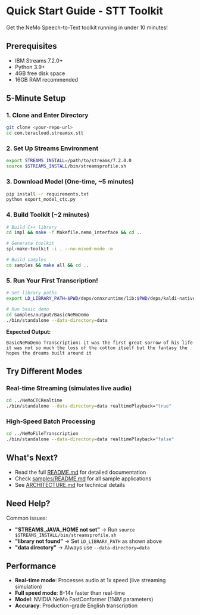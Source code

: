 # Quick Start Guide - STT Toolkit

Get the NeMo Speech-to-Text toolkit running in under 10 minutes!

## Prerequisites

- IBM Streams 7.2.0+
- Python 3.9+
- 4GB free disk space
- 16GB RAM recommended

## 5-Minute Setup

### 1. Clone and Enter Directory
```bash
git clone <your-repo-url>
cd com.teracloud.streamsx.stt
```

### 2. Set Up Streams Environment
```bash
export STREAMS_INSTALL=/path/to/streams/7.2.0.0
source $STREAMS_INSTALL/bin/streamsprofile.sh
```

### 3. Download Model (One-time, ~5 minutes)
```bash
pip install -r requirements.txt
python export_model_ctc.py
```

### 4. Build Toolkit (~2 minutes)
```bash
# Build C++ library
cd impl && make -f Makefile.nemo_interface && cd ..

# Generate toolkit
spl-make-toolkit -i . --no-mixed-mode -m

# Build samples
cd samples && make all && cd ..
```

### 5. Run Your First Transcription!
```bash
# Set library paths
export LD_LIBRARY_PATH=$PWD/deps/onnxruntime/lib:$PWD/deps/kaldi-native-fbank/lib:$LD_LIBRARY_PATH

# Run basic demo
cd samples/output/BasicNeMoDemo
./bin/standalone --data-directory=data
```

**Expected Output:**
```
BasicNeMoDemo Transcription: it was the first great sorrow of his life it was not so much the loss of the cotton itself but the fantasy the hopes the dreams built around it
```

## Try Different Modes

### Real-time Streaming (simulates live audio)
```bash
cd ../NeMoCTCRealtime
./bin/standalone --data-directory=data realtimePlayback="true"
```

### High-Speed Batch Processing
```bash
cd ../NeMoFileTranscription
./bin/standalone --data-directory=data realtimePlayback="false"
```

## What's Next?

- Read the full [README.md](README.md) for detailed documentation
- Check [samples/README.md](samples/README.md) for all sample applications
- See [ARCHITECTURE.md](ARCHITECTURE.md) for technical details

## Need Help?

Common issues:
- **"STREAMS_JAVA_HOME not set"** → Run `source $STREAMS_INSTALL/bin/streamsprofile.sh`
- **"library not found"** → Set `LD_LIBRARY_PATH` as shown above
- **"data directory"** → Always use `--data-directory=data`

## Performance

- **Real-time mode**: Processes audio at 1x speed (live streaming simulation)
- **Full speed mode**: 8-14x faster than real-time
- **Model**: NVIDIA NeMo FastConformer (114M parameters)
- **Accuracy**: Production-grade English transcription